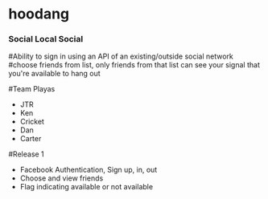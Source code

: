 hoodang
=======

### Social Local Social

#Ability to sign in using an API of an existing/outside social network
#choose friends from list, only friends from that list can see your signal that you're available to hang out

#Team Playas
- JTR
- Ken
- Cricket
- Dan
- Carter

#Release 1
- Facebook Authentication, Sign up, in, out
- Choose and view friends
- Flag indicating available or not available
